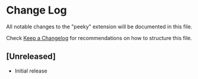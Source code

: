 # Change Log

All notable changes to the "peeky" extension will be documented in this file.

Check [Keep a Changelog](http://keepachangelog.com/) for recommendations on how to structure this file.

## [Unreleased]

- Initial release